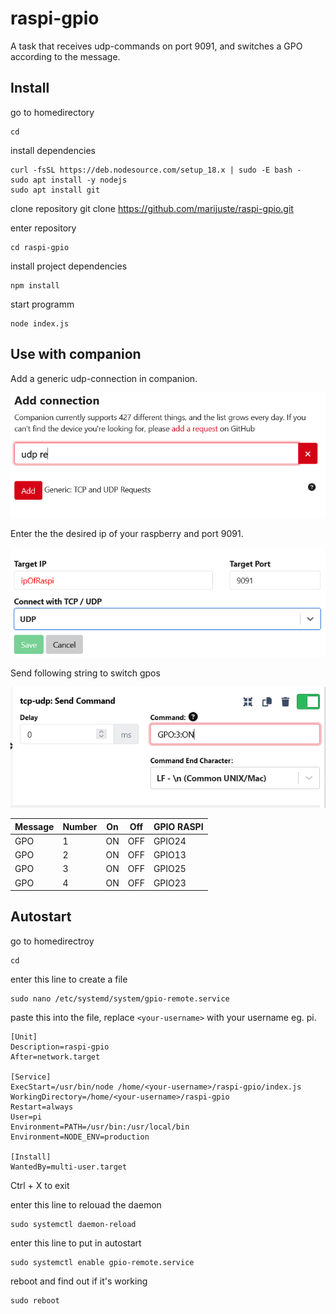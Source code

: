 # raspi-gpio

A task that receives udp-commands on port 9091, and switches a GPO according to the message.

## Install

go to homedirectory

```
cd
```

install dependencies

```
curl -fsSL https://deb.nodesource.com/setup_18.x | sudo -E bash -
sudo apt install -y nodejs
sudo apt install git
```

clone repository
git clone https://github.com/marijuste/raspi-gpio.git

enter repository

```
cd raspi-gpio
```

install project dependencies

```
npm install
```

start programm

```
node index.js
```

## Use with companion

Add a generic udp-connection in companion.

![add](img/add_connection.PNG)

Enter the the desired ip of your raspberry and port 9091.

![setup](img/setup_connection.PNG)

Send following string to switch gpos

![use](img/use_udp.PNG)

| Message | Number | On  | Off | GPIO RASPI |
| ------- | ------ | --- | --- | ---------- |
| GPO     | 1      | ON  | OFF | GPIO24     |
| GPO     | 2      | ON  | OFF | GPIO13     |
| GPO     | 3      | ON  | OFF | GPIO25     |
| GPO     | 4      | ON  | OFF | GPIO23     |

## Autostart

go to homedirectroy

```
cd
```

enter this line to create a file

```
sudo nano /etc/systemd/system/gpio-remote.service
```

paste this into the file, replace `<your-username>` with your username eg. pi.

```
[Unit]
Description=raspi-gpio
After=network.target

[Service]
ExecStart=/usr/bin/node /home/<your-username>/raspi-gpio/index.js
WorkingDirectory=/home/<your-username>/raspi-gpio
Restart=always
User=pi
Environment=PATH=/usr/bin:/usr/local/bin
Environment=NODE_ENV=production

[Install]
WantedBy=multi-user.target
```

Ctrl + X to exit

enter this line to relouad the daemon

```
sudo systemctl daemon-reload
```

enter this line to put in autostart

```
sudo systemctl enable gpio-remote.service
```

reboot and find out if it's working

```
sudo reboot
```
